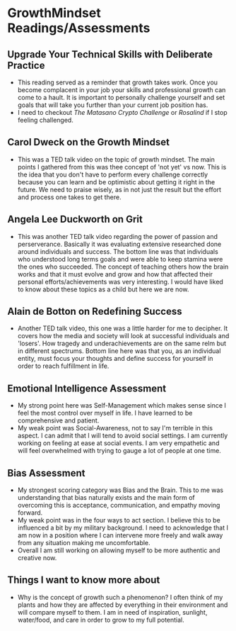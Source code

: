 # GrowthMindset Readings/Assessments

## Upgrade Your Technical Skills with Deliberate Practice

- This reading served as a reminder that growth takes work. Once you become complacent in your job your skills and professional growth can come to a hault. It is important to personally challenge yourself and set goals that will take you further than your current job position has.
- I need to checkout *The Matasano Crypto Challenge* or *Rosalind* if I stop feeling challenged.

## Carol Dweck on the Growth Mindset

- This was a TED talk video on the topic of growth mindset. The main points I gathered from this was thee concept of 'not yet' vs now. This is the idea that you don't have to perform every challenge correctly because you can learn and be optimistic about getting it right in the future. We need to praise wisely, as in not just the result but the effort and process one takes to get there.

## Angela Lee Duckworth on Grit

- This was another TED talk video regarding the power of passion and perserverance. Basically it was evaluating extensive researched done around individuals and success. The bottom line was that individuals who understood long terms goals and were able to keep stamina were the ones who succeeded. The concept of teaching others how the brain works and that it must evolve and grow and how that affected their personal efforts/achievements was very interesting. I would have liked to know about these topics as a child but here we are now.

## Alain de Botton on Redefining Success

- Another TED talk video, this one was a little harder for me to decipher. It covers how the media and society will look at successful individuals and 'losers'. How tragedy and underachievements are on the same relm but in different spectrums. Bottom line here was that you, as an individual entity, must focus your thoughts and define success for yourself in order to reach fulfillment in life.

## Emotional Intelligence Assessment

- My strong point here was Self-Management which makes sense since I feel the most control over myself in life. I have learned to be comprehensive and patient.
- My weak point was Social-Awareness, not to say I'm terrible in this aspect. I can admit that I will tend to avoid social settings. I am currently working on feeling at ease at social events. I am very empathetic and will feel overwhelmed with trying to gauge a lot of people at one time.

## Bias Assessment

- My strongest scoring category was Bias and the Brain. This to me was understanding that bias naturally exists and the main form of overcoming this is acceptance, communication, and empathy moving forward.
- My weak point was in the four ways to act section. I believe this to be influenced a bit by my military background. I need to acknowledge that I am now in a position where I can intervene more freely and walk away from any situation making me uncomfortable.
- Overall I am still working on allowing myself to be more authentic and creative now.

## Things I want to know more about

- Why is the concept of growth such a phenomenon? I often think of my plants and how they are affected by everything in their environment and will compare myself to them. I am in need of inspiration, sunlight, water/food, and care in order to grow to my full potential.
